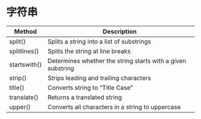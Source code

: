 # 字符串

| Method	| Description|
|---|---|
|   split()|	Splits a string into a list of substrings|
|   splitlines()|	Splits the string at line breaks|
|   startswith()	|Determines whether the string starts with a given substring|
|   strip()	|Strips leading and trailing characters|
|   title()	|Converts string to “Title Case”|
|   translate()|	Returns a translated string|
|   upper()| Converts all characters in a string to uppercase|